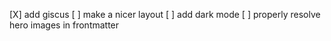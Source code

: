 [X] add giscus 
[ ] make a nicer layout
[ ] add dark mode
[ ] properly resolve hero images in frontmatter